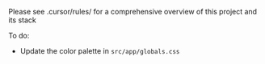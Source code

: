 Please see .cursor/rules/ for a comprehensive overview of this project and its stack

To do:

- Update the color palette in `src/app/globals.css`
